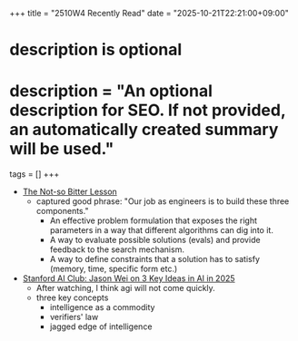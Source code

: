 +++
title = "2510W4 Recently Read"
date = "2025-10-21T22:21:00+09:00"

#
# description is optional
#
# description = "An optional description for SEO. If not provided, an automatically created summary will be used."

tags = []
+++

- [The Not-so Bitter Lesson](https://blog.mariusvach.com/posts/bitter-lesson)
  - captured good phrase: "Our job as engineers is to build these three components."
    - An effective problem formulation that exposes the right parameters in a way that different algorithms can dig into it.
    - A way to evaluate possible solutions (evals) and provide feedback to the search mechanism.
    - A way to define constraints that a solution has to satisfy (memory, time, specific form etc.)
- [Stanford AI Club: Jason Wei on 3 Key Ideas in AI in 2025](https://www.youtube.com/watch?v=b6Doq2fz81U)
  - After watching, I think agi will not come quickly. 
  - three key concepts
    - intelligence as a commodity
    - verifiers' law
    - jagged edge of intelligence
